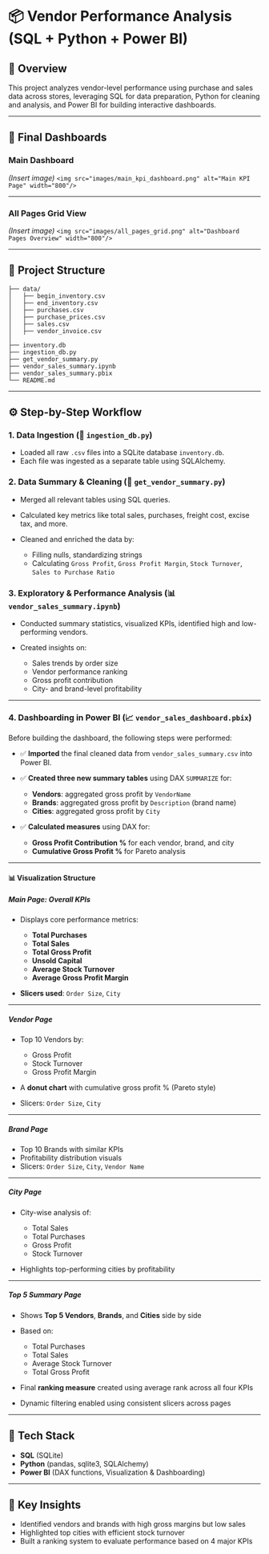 # 📦 Vendor Performance Analysis (SQL + Python + Power BI)

## 🧭 Overview

This project analyzes vendor-level performance using purchase and sales data across stores, leveraging SQL for data preparation, Python for cleaning and analysis, and Power BI for building interactive dashboards.

---

## 📸 Final Dashboards

### Main Dashboard

*(Insert image)*
`<img src="images/main_kpi_dashboard.png" alt="Main KPI Page" width="800"/>`

---

### All Pages Grid View

*(Insert image)*
`<img src="images/all_pages_grid.png" alt="Dashboard Pages Overview" width="800"/>`

---

## 📂 Project Structure

```
├── data/
│   ├── begin_inventory.csv
│   ├── end_inventory.csv
│   ├── purchases.csv
│   ├── purchase_prices.csv
│   ├── sales.csv
│   ├── vendor_invoice.csv
│
├── inventory.db
├── ingestion_db.py
├── get_vendor_summary.py
├── vendor_sales_summary.ipynb
├── vendor_sales_summary.pbix
└── README.md
```

---

## ⚙️ Step-by-Step Workflow

### 1. Data Ingestion (🔧 `ingestion_db.py`)

* Loaded all raw `.csv` files into a SQLite database `inventory.db`.
* Each file was ingested as a separate table using SQLAlchemy.

### 2. Data Summary & Cleaning (📜 `get_vendor_summary.py`)

* Merged all relevant tables using SQL queries.
* Calculated key metrics like total sales, purchases, freight cost, excise tax, and more.
* Cleaned and enriched the data by:

  * Filling nulls, standardizing strings
  * Calculating `Gross Profit`, `Gross Profit Margin`, `Stock Turnover`, `Sales to Purchase Ratio`

### 3. Exploratory & Performance Analysis (📊 `vendor_sales_summary.ipynb`)

* Conducted summary statistics, visualized KPIs, identified high and low-performing vendors.
* Created insights on:

  * Sales trends by order size
  * Vendor performance ranking
  * Gross profit contribution
  * City- and brand-level profitability

---

### 4. Dashboarding in Power BI (📈 `vendor_sales_dashboard.pbix`)

Before building the dashboard, the following steps were performed:

* ✅ **Imported** the final cleaned data from `vendor_sales_summary.csv` into Power BI.
* ✅ **Created three new summary tables** using DAX `SUMMARIZE` for:

  * **Vendors**: aggregated gross profit by `VendorName`
  * **Brands**: aggregated gross profit by `Description` (brand name)
  * **Cities**: aggregated gross profit by `City`
* ✅ **Calculated measures** using DAX for:

  * **Gross Profit Contribution %** for each vendor, brand, and city
  * **Cumulative Gross Profit %** for Pareto analysis

---

#### 📊 Visualization Structure

##### **Main Page: Overall KPIs**

* Displays core performance metrics:

  * **Total Purchases**
  * **Total Sales**
  * **Total Gross Profit**
  * **Unsold Capital**
  * **Average Stock Turnover**
  * **Average Gross Profit Margin**
* **Slicers used**: `Order Size`, `City`

---

##### **Vendor Page**

* Top 10 Vendors by:

  * Gross Profit
  * Stock Turnover
  * Gross Profit Margin
* A **donut chart** with cumulative gross profit % (Pareto style)
* Slicers: `Order Size`, `City`

---

##### **Brand Page**

* Top 10 Brands with similar KPIs
* Profitability distribution visuals
* Slicers: `Order Size`, `City`, `Vendor Name`

---

##### **City Page**

* City-wise analysis of:

  * Total Sales
  * Total Purchases
  * Gross Profit
  * Stock Turnover
* Highlights top-performing cities by profitability

---

##### **Top 5 Summary Page**

* Shows **Top 5 Vendors**, **Brands**, and **Cities** side by side
* Based on:

  * Total Purchases
  * Total Sales
  * Average Stock Turnover
  * Total Gross Profit
* Final **ranking measure** created using average rank across all four KPIs
* Dynamic filtering enabled using consistent slicers across pages

---

## 🚀 Tech Stack

* **SQL** (SQLite)
* **Python** (pandas, sqlite3, SQLAlchemy)
* **Power BI** (DAX functions, Visualization & Dashboarding)

---

## 📌 Key Insights

* Identified vendors and brands with high gross margins but low sales
* Highlighted top cities with efficient stock turnover
* Built a ranking system to evaluate performance based on 4 major KPIs


